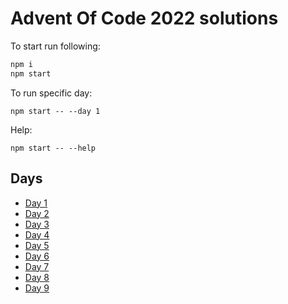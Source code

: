 # Advent Of Code 2022 solutions

To start run following:

```bash
npm i
npm start
```

To run specific day:

```
npm start -- --day 1
```

Help:

```
npm start -- --help
```

## Days

* [Day 1](day1)
* [Day 2](day2)
* [Day 3](day3)
* [Day 4](day4)
* [Day 5](day5)
* [Day 6](day6)
* [Day 7](day7)
* [Day 8](day8)
* [Day 9](day9)
